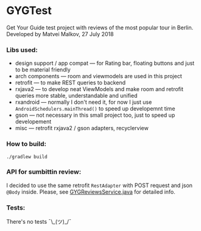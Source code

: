 # GYGTest
Get Your Guide test project with reviews of the most popular tour in Berlin. Developed by Matvei Malkov, 27 July 2018

### Libs used:

* design support / app compat — for Rating bar, floating buttons and just to be material friendly
* arch components — room and viewmodels are used in this project
* retrofit — to make REST queries to backend
* rxjava2 — to develop neat ViewModels and make room and retrofit queries more stable, understandable and unified
* rxandroid — normally I don't need it, for now I just use `AndroidSchedulers.mainThread()` to speed up developemnt time
* gson — not necessary in this small project too, just to speed up developement
* misc — retrofit rxjava2 / gson adapters, recyclerview

### How to build: 
`./gradlew build`

### API for sumbittin review: 
I decided to use the same retrofit `RestAdapter` with POST request and json `@Body` inside. Please, see [GYGReviewsService.java](https://github.com/malkov-matvey/GYGTest/blob/222f40f5c2422b003680d92a0d820c983b773ce4/app/src/main/java/malkov/name/gygtest/network/GYGReviewsService.java#L22) for detailed info.

### Tests:
There's no tests ¯\\\_(ツ)\_/¯
